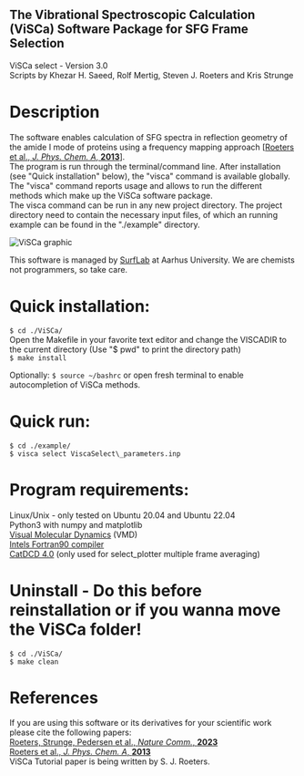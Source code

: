   
## The Vibrational Spectroscopic Calculation (ViSCa) Software Package for SFG Frame Selection
ViSCa select - Version 3.0  
Scripts by Khezar H. Saeed, Rolf Mertig, Steven J. Roeters and Kris Strunge  


# Description  
The software enables calculation of SFG spectra in reflection geometry of the amide I mode of proteins using a frequency mapping approach [[Roeters et al., *J. Phys. Chem. A*, **2013**](https://pubs.acs.org/doi/full/10.1021/jp401159r)].  
The program is run through the terminal/command line. After installation (see "Quick installation" below), the "visca" command is available globally.  
The "visca" command reports usage and allows to run the different methods which make up the ViSCa software package.  
The visca command can be run in any new project directory. The project directory need to contain the necessary input files, of which an running example can be found in the "./example" directory.  

   ![ViSCa graphic](/ViSCa_graphic.png "Visca graphic")  

This software is managed by [SurfLab](https://chem.au.dk/en/research/research-areas-and-groups/physicalchemistry/surflab "SurfLab website") at Aarhus University. We are chemists not programmers, so take care.  


# Quick installation:
`$ cd ./ViSCa/`  
Open the Makefile in your favorite text editor and change the VISCADIR to the current directory (Use "$ pwd" to print the directory path)  
`$ make install`  
  
Optionally: `$ source ~/bashrc` or open fresh terminal to enable autocompletion of ViSCa methods.  

# Quick run:
`$ cd ./example/`  
`$ visca select ViscaSelect\_parameters.inp`  


# Program requirements:
  Linux/Unix - only tested on Ubuntu 20.04 and Ubuntu 22.04  
  Python3 with numpy and matplotlib  
  [Visual Molecular Dynamics](https://www.ks.uiuc.edu/Research/vmd/ "VMD website") (VMD)  
  [Intels Fortran90 compiler](https://www.intel.com/content/www/us/en/developer/articles/tool/oneapi-standalone-components.html#fortran "Download Fortran Compiler")  
  [CatDCD 4.0](https://www.ks.uiuc.edu/Development/MDTools/catdcd/) (only used for select_plotter multiple frame averaging)  

# Uninstall - Do this before reinstallation or if you wanna move the ViSCa folder!
`$ cd ./ViSCa/`  
`$ make clean`  

# References
If you are using this software or its derivatives for your scientific work please cite the following papers:  
[Roeters, Strunge, Pedersen et al., *Nature Comm.*, **2023**](https://www.nature.com/articles/s41467-023-39843-1)  
[Roeters et al., *J. Phys. Chem. A*, **2013**](https://pubs.acs.org/doi/full/10.1021/jp401159r)  
ViSCa Tutorial paper is being written by S. J. Roeters.
